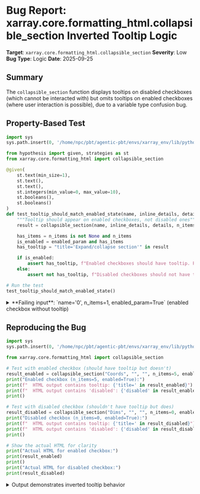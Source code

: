 # Bug Report: xarray.core.formatting_html.collapsible_section Inverted Tooltip Logic

**Target**: `xarray.core.formatting_html.collapsible_section`
**Severity**: Low
**Bug Type**: Logic
**Date**: 2025-09-25

## Summary

The `collapsible_section` function displays tooltips on disabled checkboxes (which cannot be interacted with) but omits tooltips on enabled checkboxes (where user interaction is possible), due to a variable type confusion bug.

## Property-Based Test

```python
import sys
sys.path.insert(0, '/home/npc/pbt/agentic-pbt/envs/xarray_env/lib/python3.13/site-packages')

from hypothesis import given, strategies as st
from xarray.core.formatting_html import collapsible_section

@given(
    st.text(min_size=1),
    st.text(),
    st.text(),
    st.integers(min_value=0, max_value=10),
    st.booleans(),
    st.booleans()
)
def test_tooltip_should_match_enabled_state(name, inline_details, details, n_items, enabled_param, collapsed):
    """Tooltip should appear on enabled checkboxes, not disabled ones"""
    result = collapsible_section(name, inline_details, details, n_items, enabled_param, collapsed)

    has_items = n_items is not None and n_items
    is_enabled = enabled_param and has_items
    has_tooltip = "title='Expand/collapse section'" in result

    if is_enabled:
        assert has_tooltip, f"Enabled checkboxes should have tooltip. Params: name={name!r}, n_items={n_items}, enabled={enabled_param}, collapsed={collapsed}"
    else:
        assert not has_tooltip, f"Disabled checkboxes should not have tooltip. Params: name={name!r}, n_items={n_items}, enabled={enabled_param}, collapsed={collapsed}"

# Run the test
test_tooltip_should_match_enabled_state()
```

<details>

<summary>
**Failing input**: `name='0', n_items=1, enabled_param=True` (enabled checkbox without tooltip)
</summary>
```
  + Exception Group Traceback (most recent call last):
  |   File "/home/npc/pbt/agentic-pbt/worker_/11/hypo.py", line 29, in <module>
  |     test_tooltip_should_match_enabled_state()
  |     ~~~~~~~~~~~~~~~~~~~~~~~~~~~~~~~~~~~~~~~^^
  |   File "/home/npc/pbt/agentic-pbt/worker_/11/hypo.py", line 8, in test_tooltip_should_match_enabled_state
  |     st.text(min_size=1),
  |                ^^^
  |   File "/home/npc/pbt/agentic-pbt/envs/xarray_env/lib/python3.13/site-packages/hypothesis/core.py", line 2124, in wrapped_test
  |     raise the_error_hypothesis_found
  | ExceptionGroup: Hypothesis found 2 distinct failures. (2 sub-exceptions)
  +-+---------------- 1 ----------------
    | Traceback (most recent call last):
    |   File "/home/npc/pbt/agentic-pbt/worker_/11/hypo.py", line 24, in test_tooltip_should_match_enabled_state
    |     assert has_tooltip, f"Enabled checkboxes should have tooltip. Params: name={name!r}, n_items={n_items}, enabled={enabled_param}, collapsed={collapsed}"
    |            ^^^^^^^^^^^
    | AssertionError: Enabled checkboxes should have tooltip. Params: name='0', n_items=1, enabled=True, collapsed=False
    | Falsifying example: test_tooltip_should_match_enabled_state(
    |     # The test always failed when commented parts were varied together.
    |     name='0',  # or any other generated value
    |     inline_details='',  # or any other generated value
    |     details='',  # or any other generated value
    |     n_items=1,  # or any other generated value
    |     enabled_param=True,  # or any other generated value
    |     collapsed=False,  # or any other generated value
    | )
    +---------------- 2 ----------------
    | Traceback (most recent call last):
    |   File "/home/npc/pbt/agentic-pbt/worker_/11/hypo.py", line 26, in test_tooltip_should_match_enabled_state
    |     assert not has_tooltip, f"Disabled checkboxes should not have tooltip. Params: name={name!r}, n_items={n_items}, enabled={enabled_param}, collapsed={collapsed}"
    |            ^^^^^^^^^^^^^^^
    | AssertionError: Disabled checkboxes should not have tooltip. Params: name='0', n_items=0, enabled=False, collapsed=False
    | Falsifying example: test_tooltip_should_match_enabled_state(
    |     # The test always failed when commented parts were varied together.
    |     name='0',  # or any other generated value
    |     inline_details='',  # or any other generated value
    |     details='',  # or any other generated value
    |     n_items=0,  # or any other generated value
    |     enabled_param=False,  # or any other generated value
    |     collapsed=False,  # or any other generated value
    | )
    +------------------------------------
```
</details>

## Reproducing the Bug

```python
import sys
sys.path.insert(0, '/home/npc/pbt/agentic-pbt/envs/xarray_env/lib/python3.13/site-packages')

from xarray.core.formatting_html import collapsible_section

# Test with enabled checkbox (should have tooltip but doesn't)
result_enabled = collapsible_section("Coords", "", "", n_items=5, enabled=True)
print("Enabled checkbox (n_items=5, enabled=True):")
print(f"  HTML output contains tooltip: {'title=' in result_enabled}")
print(f"  HTML output contains 'disabled': {'disabled' in result_enabled}")
print()

# Test with disabled checkbox (shouldn't have tooltip but does)
result_disabled = collapsible_section("Dims", "", "", n_items=0, enabled=True)
print("Disabled checkbox (n_items=0, enabled=True):")
print(f"  HTML output contains tooltip: {'title=' in result_disabled}")
print(f"  HTML output contains 'disabled': {'disabled' in result_disabled}")
print()

# Show the actual HTML for clarity
print("Actual HTML for enabled checkbox:")
print(result_enabled)
print()
print("Actual HTML for disabled checkbox:")
print(result_disabled)
```

<details>

<summary>
Output demonstrates inverted tooltip behavior
</summary>
```
Enabled checkbox (n_items=5, enabled=True):
  HTML output contains tooltip: False
  HTML output contains 'disabled': False

Disabled checkbox (n_items=0, enabled=True):
  HTML output contains tooltip: True
  HTML output contains 'disabled': True

Actual HTML for enabled checkbox:
<input id='section-967b872f-c92d-45ea-b4fa-d7075ea26b7b' class='xr-section-summary-in' type='checkbox'  checked><label for='section-967b872f-c92d-45ea-b4fa-d7075ea26b7b' class='xr-section-summary' >Coords: <span>(5)</span></label><div class='xr-section-inline-details'></div><div class='xr-section-details'></div>

Actual HTML for disabled checkbox:
<input id='section-966c9ee8-d471-48a9-afe3-3246e43633d8' class='xr-section-summary-in' type='checkbox' disabled ><label for='section-966c9ee8-d471-48a9-afe3-3246e43633d8' class='xr-section-summary'  title='Expand/collapse section'>Dims: <span>(0)</span></label><div class='xr-section-inline-details'></div><div class='xr-section-details'></div>
```
</details>

## Why This Is A Bug

The bug violates standard UX principles where tooltips should guide user interaction on interactive elements, not on disabled elements. The root cause is a variable type confusion in `/home/npc/pbt/agentic-pbt/envs/xarray_env/lib/python3.13/site-packages/xarray/core/formatting_html.py`:

1. **Line 181** reassigns the boolean parameter `enabled` to a string value:
   - `enabled = "" if enabled and has_items else "disabled"`
   - After this, `enabled` is either `""` (empty string) or `"disabled"` (non-empty string)

2. **Line 183** attempts to use `enabled` as a boolean to determine tooltip display:
   - `tip = " title='Expand/collapse section'" if enabled else ""`
   - Empty string `""` evaluates to `False` in Python (no tooltip for enabled checkboxes)
   - Non-empty string `"disabled"` evaluates to `True` in Python (tooltip shown for disabled checkboxes)

This creates backwards behavior where disabled checkboxes that cannot be interacted with display an "Expand/collapse section" tooltip, while enabled checkboxes that users can actually click have no tooltip guidance.

## Relevant Context

- The function is used internally by xarray for HTML representation in Jupyter notebooks
- The bug affects real usage: `dim_section()` at line 230 calls `collapsible_section` with `enabled=False`, producing disabled checkboxes with misleading tooltips
- While the function is not part of the public API, it impacts the user experience when viewing xarray objects in Jupyter environments
- The collapsible sections still function correctly; only the tooltip hints are inverted
- Documentation: No formal documentation exists for this internal function

## Proposed Fix

```diff
--- a/xarray/core/formatting_html.py
+++ b/xarray/core/formatting_html.py
@@ -177,11 +177,12 @@ def collapsible_section(
     data_id = "section-" + str(uuid.uuid4())

     has_items = n_items is not None and n_items
     n_items_span = "" if n_items is None else f" <span>({n_items})</span>"
-    enabled = "" if enabled and has_items else "disabled"
+    is_enabled = enabled and has_items
+    enabled_attr = "" if is_enabled else "disabled"
     collapsed = "" if collapsed or not has_items else "checked"
-    tip = " title='Expand/collapse section'" if enabled else ""
+    tip = " title='Expand/collapse section'" if is_enabled else ""

     return (
         f"<input id='{data_id}' class='xr-section-summary-in' "
-        f"type='checkbox' {enabled} {collapsed}>"
+        f"type='checkbox' {enabled_attr} {collapsed}>"
         f"<label for='{data_id}' class='xr-section-summary' {tip}>"
```